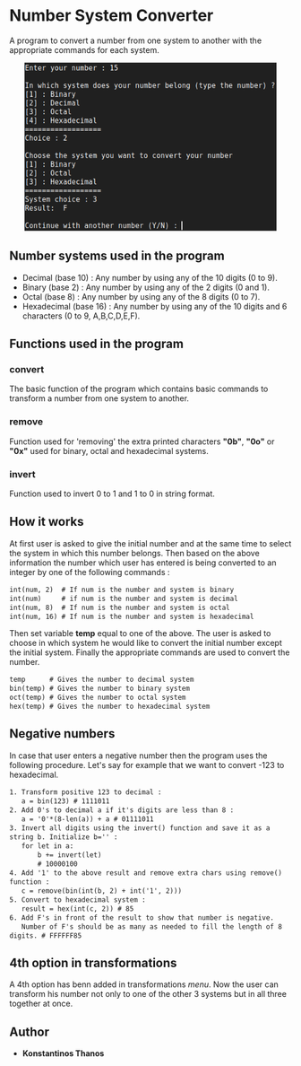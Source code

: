 # Number System Converter
A program to convert a number from one system to another with the appropriate commands for each system.

<p align="center">
  <img width="450" height="300" src="nsc.png">
</p>

##  Number systems used in the program
* Decimal (base 10) : Any number by using any of the 10 digits (0 to 9).
* Binary (base 2)  : Any number by using any of the 2 digits (0 and 1).
* Octal (base 8)  : Any number by using any of the 8 digits (0 to 7).
* Hexadecimal (base 16) : Any number by using any of the 10 digits and 6 characters (0 to 9, A,B,C,D,E,F).

## Functions used in the program
### convert
The basic function of the program which contains basic commands to transform a number from one system to another.

### remove
Function used for 'removing' the extra printed characters **"0b"**, **"0o"** or **"0x"** used for binary, octal and hexadecimal systems.

### invert
Function used to invert 0 to 1 and 1 to 0 in string format.

## How it works
At first user is asked to give the initial number and at the same time to select the system in which this number belongs.
Then based on the above information the number which user has entered is being converted to an integer by one of the following commands : 
```
int(num, 2)  # If num is the number and system is binary
int(num)     # if num is the number and system is decimal
int(num, 8)  # If num is the number and system is octal
int(num, 16) # If num is the number and system is hexadecimal
```
Then set variable **temp** equal to one of the above.
The user is asked to choose in which system he would like to convert the initial number except the initial system.
Finally the appropriate commands are used to convert the number.
```
temp      # Gives the number to decimal system
bin(temp) # Gives the number to binary system
oct(temp) # Gives the number to octal system
hex(temp) # Gives the number to hexadecimal system
```

## Negative numbers
In case that user enters a negative number then the program uses the following procedure. 
Let's say for example that we want to convert -123 to hexadecimal.
```
1. Transform positive 123 to decimal : 
   a = bin(123) # 1111011
2. Add 0's to decimal a if it's digits are less than 8 : 
   a = '0'*(8-len(a)) + a # 01111011
3. Invert all digits using the invert() function and save it as a string b. Initialize b='' : 
   for let in a:
       b += invert(let)
       # 10000100
4. Add '1' to the above result and remove extra chars using remove() function : 
   c = remove(bin(int(b, 2) + int('1', 2)))
5. Convert to hexadecimal system : 
   result = hex(int(c, 2)) # 85
6. Add F's in front of the result to show that number is negative.
   Number of F's should be as many as needed to fill the length of 8 digits. # FFFFFF85
```

## 4th option in transformations
A 4th option has benn added in transformations *menu*. Now the user can transform his number not only to one of the other 3 systems but in all three together at once.

## Author
* **Konstantinos Thanos**
